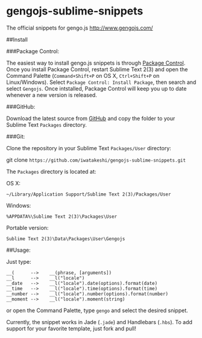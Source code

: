 # gengojs-sublime-snippets

The official snippets for gengo.js http://www.gengojs.com/ 

##Install

###Package Control:

The easiest way to install gengo.js snippets is through [Package Control](https://packagecontrol.io/installation).  Once you install Package Control, restart Sublime Text 2(3) and open the Command Palette (`Command+Shift+P` on OS X, `Ctrl+Shift+P` on Linux/Windows). Select `Package Control: Install Package`, then search and select `Gengojs`. Once intstalled, Package Control will keep you up to date whenever a new version is released.

###GitHub:

Download the latest source from [GitHub](https://github.com/iwatakeshi/gengojs-sublime-snippets/) and copy the folder to your Sublime Text `Packages` directory.

###Git:

Clone the repository in your Sublime Text `Packages/User` directory:

git clone `https://github.com/iwatakeshi/gengojs-sublime-snippets.git`

The `Packages` directory is located at:

OS X:

`~/Library/Application Support/Sublime Text 2(3)/Packages/User`

Windows:

`%APPDATA%\Sublime Text 2(3)\Packages\User`

Portable version:

`Sublime Text 2(3)\Data\Packages\User\Gengojs`

##Usage:

Just type:

```
__(      -->    __(phrase, [arguments])
__l      -->    __l("locale")
__date   -->    __l("locale").date(options).format(date)
__time   -->    __l("locale").time(options).format(time)
__number -->    __l("locale").number(options).format(number)
__moment -->    __l("locale").moment(string)
```

or open the Command Palette, type `gengo` and select the desired snippet.

Currently, the snippet works in Jade (`.jade`) and Handlebars (`.hbs`). To add support for your favorite template, just fork and pull!
